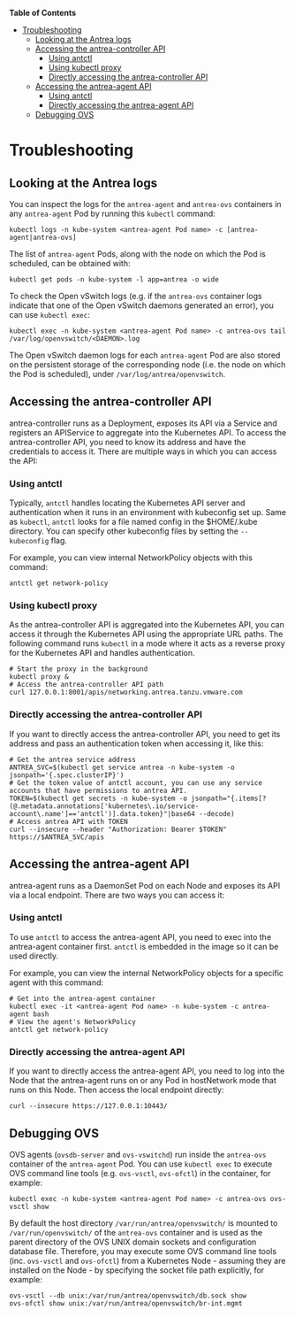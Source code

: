 **Table of Contents**

- [Troubleshooting](#troubleshooting)
  - [Looking at the Antrea logs](#looking-at-the-antrea-logs)
  - [Accessing the antrea-controller API](#accessing-the-antrea-controller-api)
    - [Using antctl](#using-antctl)
    - [Using kubectl proxy](#using-kubectl-proxy)
    - [Directly accessing the antrea-controller API](#directly-accessing-the-antrea-controller-api)
  - [Accessing the antrea-agent API](#accessing-the-antrea-agent-api)
    - [Using antctl](#using-antctl-1)
    - [Directly accessing the antrea-agent API](#directly-accessing-the-antrea-agent-api)
  - [Debugging OVS](#debugging-ovs)

# Troubleshooting

## Looking at the Antrea logs

You can inspect the logs for the `antrea-agent` and `antrea-ovs` containers in any
`antrea-agent` Pod by running this `kubectl` command:
```
kubectl logs -n kube-system <antrea-agent Pod name> -c [antrea-agent|antrea-ovs]
```

The list of `antrea-agent` Pods, along with the node on which the Pod is scheduled,
can be obtained with:
```
kubectl get pods -n kube-system -l app=antrea -o wide
```

To check the Open vSwitch logs (e.g. if the `antrea-ovs` container logs indicate
that one of the Open vSwitch daemons generated an error), you can use `kubectl
exec`:
```
kubectl exec -n kube-system <antrea-agent Pod name> -c antrea-ovs tail /var/log/openvswitch/<DAEMON>.log
```
The Open vSwitch daemon logs for each `antrea-agent` Pod are also stored on the
persistent storage of the corresponding node (i.e. the node on which the Pod is
scheduled), under `/var/log/antrea/openvswitch`.

## Accessing the antrea-controller API

antrea-controller runs as a Deployment, exposes its API via a Service and
registers an APIService to aggregate into the Kubernetes API. To access the
antrea-controller API, you need to know its address and have the credentials
to access it. There are multiple ways in which you can access the API:

### Using antctl

Typically, `antctl` handles locating the Kubernetes API server and
authentication when it runs in an environment with kubeconfig set up. Same as
`kubectl`, `antctl` looks for a file named config in the $HOME/.kube directory.
You can specify other kubeconfig files by setting the `--kubeconfig` flag.

For example, you can view internal NetworkPolicy objects with this command:
```
antctl get network-policy
```

### Using kubectl proxy

As the antrea-controller API is aggregated into the Kubernetes API, you can
access it through the Kubernetes API using the appropriate URL paths. The
following command runs `kubectl` in a mode where it acts as a reverse proxy for
the Kubernetes API and handles authentication.
```
# Start the proxy in the background
kubectl proxy &
# Access the antrea-controller API path
curl 127.0.0.1:8001/apis/networking.antrea.tanzu.vmware.com
```

### Directly accessing the antrea-controller API

If you want to directly access the antrea-controller API, you need to get its
address and pass an authentication token when accessing it, like this:
```
# Get the antrea service address
ANTREA_SVC=$(kubectl get service antrea -n kube-system -o jsonpath='{.spec.clusterIP}')
# Get the token value of antctl account, you can use any service accounts that have permissions to antrea API.
TOKEN=$(kubectl get secrets -n kube-system -o jsonpath="{.items[?(@.metadata.annotations['kubernetes\.io/service-account\.name']=='antctl')].data.token}"|base64 --decode)
# Access antrea API with TOKEN
curl --insecure --header "Authorization: Bearer $TOKEN" https://$ANTREA_SVC/apis
```

## Accessing the antrea-agent API

antrea-agent runs as a DaemonSet Pod on each Node and exposes its API via a
local endpoint. There are two ways you can access it:

### Using antctl

To use `antctl` to access the antrea-agent API, you need to exec into the
antrea-agent container first. `antctl` is embedded in the image so it can be
used directly.

For example, you can view the internal NetworkPolicy objects for a specific
agent with this command:
```
# Get into the antrea-agent container
kubectl exec -it <antrea-agent Pod name> -n kube-system -c antrea-agent bash
# View the agent's NetworkPolicy
antctl get network-policy
```

### Directly accessing the antrea-agent API

If you want to directly access the antrea-agent API, you need to log into the
Node that the antrea-agent runs on or any Pod in hostNetwork mode that runs on
this Node. Then access the local endpoint directly:
```
curl --insecure https://127.0.0.1:10443/
```

## Debugging OVS

OVS agents (`ovsdb-server` and `ovs-vswitchd`) run inside the `antrea-ovs`
container of the `antrea-agent` Pod. You can use `kubectl exec` to execute OVS
command line tools (e.g. `ovs-vsctl`, `ovs-ofctl`) in the container, for
example:
```
kubectl exec -n kube-system <antrea-agent Pod name> -c antrea-ovs ovs-vsctl show
```

By default the host directory `/var/run/antrea/openvswitch/` is mounted to
`/var/run/openvswitch/` of the `antrea-ovs` container and is used as the parent
directory of the OVS UNIX domain sockets and configuration database file.
Therefore, you may execute some OVS command line tools (inc. `ovs-vsctl` and
`ovs-ofctl`) from a Kubernetes Node - assuming they are installed on the Node -
by specifying the socket file path explicitly, for example:
```
ovs-vsctl --db unix:/var/run/antrea/openvswitch/db.sock show
ovs-ofctl show unix:/var/run/antrea/openvswitch/br-int.mgmt
```
